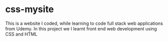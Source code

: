 # css-mysite
This is a website I coded, while learning to code full stack web applications from Udemy. In this project we I learnt front end web development using CSS and HTML
